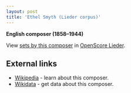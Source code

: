 ```yaml
---
layout: post
title: 'Ethel Smyth (Lieder corpus)'
---
```


__English composer (1858–1944)__

View [sets by this composer] in [OpenScore Lieder].

[sets by this composer]: https://musescore.com/openscore-lieder-corpus/sets?order=title&text=Smyth,+Ethel
[OpenScore Lieder]: https://musescore.com/openscore-lieder-corpus

## External links

- [Wikipedia] - learn about this composer.
- [Wikidata] - get data about this composer.

[Wikipedia]: https://en.wikipedia.org/wiki/Ethel_Smyth
[Wikidata]: https://www.wikidata.org/wiki/Q236599
